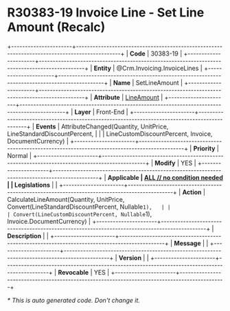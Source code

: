 ﻿---
erp.type: front-end-business-rule
erp.entity: Crm.Invoicing.InvoiceLines
---

# R30383-19 Invoice Line - Set Line Amount (Recalc)
+----------------------+----------------------------------------------------------------------------------------------+
| **Code**             | 30383-19                                                                                     |
+----------------------+----------------------------------------------------------------------------------------------+
| **Entity**           | @Crm.Invoicing.InvoiceLines                                                                  |
+----------------------+----------------------------------------------------------------------------------------------+
| **Name**             | SetLineAmount                                                                                |
+----------------------+----------------------------------------------------------------------------------------------+
| **Attribute**        | [LineAmount](../entities/Crm.Invoicing.InvoiceLines.md#lineamount)                           |
+----------------------+----------------------------------------------------------------------------------------------+
| **Layer**            | Front-End                                                                                    |
+----------------------+----------------------------------------------------------------------------------------------+
| **Events**           | AttributeChanged(Quantity, UnitPrice, LineStandardDiscountPercent,                           |
|                      | LineCustomDiscountPercent, Invoice, DocumentCurrency)                                        |
+----------------------+----------------------------------------------------------------------------------------------+
| **Priority**         | Normal                                                                                       |
+----------------------+----------------------------------------------------------------------------------------------+
| **Modify**           | YES                                                                                          |
+----------------------+----------------------------------------------------------------------------------------------+
| **Applicable         | [ALL // no condition needed](xref:applicable-legislations)                                   |
| Legislations**       |                                                                                              |
+----------------------+----------------------------------------------------------------------------------------------+
| **Action**           | CalculateLineAmount(Quantity, UnitPrice, Convert(LineStandardDiscountPercent, Nullable`1),   |
|                      | Convert(LineCustomDiscountPercent, Nullable`1), Invoice.DocumentCurrency)                    |
+----------------------+----------------------------------------------------------------------------------------------+
| **Description**      |                                                                                              |
+----------------------+----------------------------------------------------------------------------------------------+
| **Message**          |                                                                                              |
+----------------------+----------------------------------------------------------------------------------------------+
| **Version**          |                                                                                              |
+----------------------+----------------------------------------------------------------------------------------------+
| **Revocable**        | YES                                                                                          |
+----------------------+----------------------------------------------------------------------------------------------+

*\* This is auto generated code. Don't change it.*
